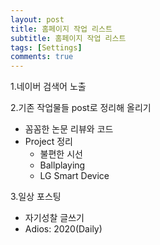 ```yaml
---
layout: post
title: 홈페이지 작업 리스트
subtitle: 홈페이지 작업 리스트
tags: [Settings]
comments: true
---
```



1.네이버 검색어 노출  

2.기존 작업물들 post로 정리해 올리기
  - 꼼꼼한 논문 리뷰와 코드
  - Project 정리
    - 불편한 시선
    - Ballplaying
    - LG Smart Device  
    
3.일상 포스팅
  - 자기성찰 글쓰기
  - Adios: 2020(Daily)
